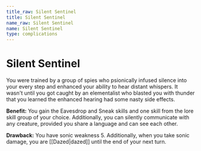 ```yaml
---
title_raw: Silent Sentinel
title: Silent Sentinel
name_raw: Silent Sentinel
name: Silent Sentinel
type: complications
---
```


# Silent Sentinel

You were trained by a group of spies who psionically infused silence into your every step and enhanced your ability to hear distant whispers. It wasn't until you got caught by an elementalist who blasted you with thunder that you learned the enhanced hearing had some nasty side effects.

**Benefit:** You gain the Eavesdrop and Sneak skills and one skill from the lore skill group of your choice. Additionally, you can silently communicate with any creature, provided you share a language and can see each other.

**Drawback:** You have sonic weakness 5. Additionally, when you take sonic damage, you are [[Dazed|dazed]] until the end of your next turn.
